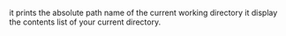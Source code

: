 it prints the absolute path name of the current working directory
it display the contents list of your current directory.
